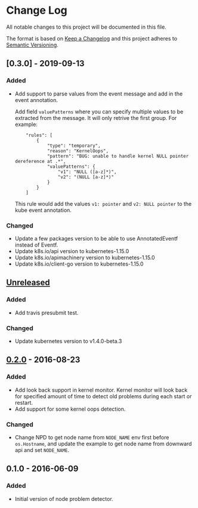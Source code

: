# Change Log
All notable changes to this project will be documented in this file.

The format is based on [Keep a Changelog](http://keepachangelog.com/)
and this project adheres to [Semantic Versioning](http://semver.org/).

## [0.3.0] - 2019-09-13
### Added
- Add support to parse values from the event message and add in the event annotation.

    Add field `valuePatterns` where you can specify multiple values to be extracted from the message. It will only retrive the first group. For example:

    ```
        "rules": [
            {
                "type": "temporary",
                "reason": "KernelOops",
                "pattern": "BUG: unable to handle kernel NULL pointer dereference at .*",
                "valuePatterns": {
                    "v1": "NULL ([a-z]*)",
                    "v2": "(NULL [a-z]*)"
                }
            }
        ]
    ```

    This rule would add the values `v1: pointer` and `v2: NULL pointer` to the kube event annotation.

### Changed
- Update a few packages version to be able to use AnnotatedEventf instead of Eventf.
- Update k8s.io/api version to kubernetes-1.15.0
- Update k8s.io/apimachinery version to kubernetes-1.15.0
- Update k8s.io/client-go version to kubernetes-1.15.0


## [Unreleased]
### Added
- Add travis presubmit test.

### Changed
- Update kubernetes version to v1.4.0-beta.3

## [0.2.0] - 2016-08-23
### Added
- Add look back support in kernel monitor. Kernel monitor will look back for
  specified amount of time to detect old problems during each start or restart.
- Add support for some kernel oops detection.

### Changed
- Change NPD to get node name from `NODE_NAME` env first before `os.Hostname`,
  and update the example to get node name from downward api and set `NODE_NAME`.

## 0.1.0 - 2016-06-09
### Added
- Initial version of node problem detector.

[Unreleased]: https://github.com/kubernetes/node-problem-detector/compare/v0.2...HEAD
[0.2.0]: https://github.com/kubernetes/node-problem-detector/compare/v0.1...v0.2
